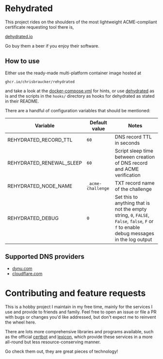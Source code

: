 # Rehydrated

This project rides on the shoulders of the most lightweight ACME-compliant certificate requesting tool there is,

[dehydrated.io](https://dehydrated.io)

Go buy them a beer if you enjoy their software.


## How to use

Either use the ready-made multi-platform container image hosted at

    ghcr.io/chrisbraucker/rehydrated

and take a look at the [docker-compose.yml](./docker-compose.yml) for hints,
or use [dehydrated](github.com/dehydrated-io/dehydrated) as is and the scripts in the `hooks/` directory as hooks for dehydrated as stated in their README.

There are a handful of configuration variables that should be mentioned:

Variable                 | Default value     | Notes
-------------------------|-------------------|-----------------------------------------------------------------------------------------------------------------------------------------
REHYDRATED_RECORD_TTL    | `60`              | DNS record TTL in seconds
REHYDRATED_RENEWAL_SLEEP | `60`              | Script sleep time between creation of DNS record and ACME verification
REHYDRATED_NODE_NAME     | `_acme-challenge` | TXT record name of the challenge
REHYDRATED_DEBUG         | `0`               | Set this to anything that is not the empty string, `0`, `FALSE`, `False`, `false`, `F` or `f` to enable debug messages in the log output


## Supported DNS providers

- [dynu.com](https://dynu.com)
- [cloudflare.com](https://cloudflare.com)


# Contributing and feature requests

This is a hobby project I maintain in my free time, mainly for the services I use and provide to friends and family.
Feel free to open an issue or file a PR with bugs or changes you'd like addressed, but don't expect me to reinvent the wheel here.

There are lots more comprehensive libraries and programs available, such as the official [certbot](https://github.com/certbot/certbot) and [lexicon](https://github.com/AnalogJ/lexicon), which provide these services in a more all-round but less resource-conserving manner.

Go check them out, they are great pieces of technology!

